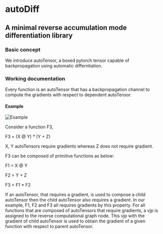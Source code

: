 # autoDiff

## A minimal reverse accumulation mode differentiation library

### Basic concept

We introduce autoTensor, a boxed pytorch tensor capable of backpropagation using automatic differntiation.

### Working documentation

Every function is an autoTensor that has a backpropagation channel to compute the gradients with respect to dependent autoTensor.

#### Example

![Example](https://github.com/jay1999ke/autodiff/raw/master/autodiff.jpeg)

Consider a function F3,

F3 = (X @ Y) * (Y + Z)

X, Y autoTensors require gradients whereas Z does not require gradient.

F3 can be composed of primitive functions as below:

F1 = X @ Y

F2 = Y + Z

F3 = F1 * F2

If an autoTensor, that requires a gradient, is used to compose a child autoTensor then the child autoTensor also requires a gradient. In our example, F1, F2 and F3 all requires gradients by this property. For all functions that are composed of autoTensors that require gradients, a vjp is assigned to the reverse computational graph node. This vjp with the gradient of child autoTensor is used to obtain the gradient of a given function with respect to parent autoTensor.




